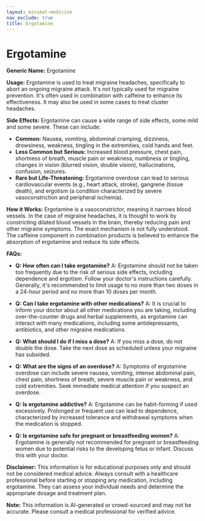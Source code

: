 ```yaml
---
layout: minimal-medicine
nav_exclude: true
title: Ergotamine
---
```


# Ergotamine

**Generic Name:** Ergotamine

**Usage:** Ergotamine is used to treat migraine headaches, specifically to abort an ongoing migraine attack. It's not typically used for migraine prevention.  It's often used in combination with caffeine to enhance its effectiveness.  It may also be used in some cases to treat cluster headaches.

**Side Effects:** Ergotamine can cause a wide range of side effects, some mild and some severe.  These can include:

* **Common:** Nausea, vomiting, abdominal cramping, dizziness, drowsiness, weakness, tingling in the extremities, cold hands and feet.
* **Less Common but Serious:**  Increased blood pressure, chest pain, shortness of breath, muscle pain or weakness, numbness or tingling, changes in vision (blurred vision, double vision), hallucinations, confusion, seizures.
* **Rare but Life-Threatening:**  Ergotamine overdose can lead to serious cardiovascular events (e.g., heart attack, stroke), gangrene (tissue death), and ergotism (a condition characterized by severe vasoconstriction and peripheral ischemia).


**How it Works:** Ergotamine is a vasoconstrictor, meaning it narrows blood vessels. In the case of migraine headaches, it is thought to work by constricting dilated blood vessels in the brain, thereby reducing pain and other migraine symptoms. The exact mechanism is not fully understood.  The caffeine component in combination products is believed to enhance the absorption of ergotamine and reduce its side effects.

**FAQs:**

* **Q: How often can I take ergotamine?**  A:  Ergotamine should not be taken too frequently due to the risk of serious side effects, including dependence and ergotism.  Follow your doctor's instructions carefully.  Generally, it's recommended to limit usage to no more than two doses in a 24-hour period and no more than 10 doses per month.

* **Q: Can I take ergotamine with other medications?** A:  It is crucial to inform your doctor about all other medications you are taking, including over-the-counter drugs and herbal supplements, as ergotamine can interact with many medications, including some antidepressants, antibiotics, and other migraine medications.

* **Q: What should I do if I miss a dose?** A:  If you miss a dose, do not double the dose. Take the next dose as scheduled unless your migraine has subsided.

* **Q: What are the signs of an overdose?** A: Symptoms of ergotamine overdose can include severe nausea, vomiting, intense abdominal pain, chest pain, shortness of breath, severe muscle pain or weakness, and cold extremities. Seek immediate medical attention if you suspect an overdose.

* **Q: Is ergotamine addictive?** A:  Ergotamine can be habit-forming if used excessively. Prolonged or frequent use can lead to dependence, characterized by increased tolerance and withdrawal symptoms when the medication is stopped.

* **Q:  Is ergotamine safe for pregnant or breastfeeding women?** A:  Ergotamine is generally not recommended for pregnant or breastfeeding women due to potential risks to the developing fetus or infant.  Discuss this with your doctor.

**Disclaimer:** This information is for educational purposes only and should not be considered medical advice.  Always consult with a healthcare professional before starting or stopping any medication, including ergotamine.  They can assess your individual needs and determine the appropriate dosage and treatment plan.


**Note:** This information is AI-generated or crowd-sourced and may not be accurate. Please consult a medical professional for verified advice.